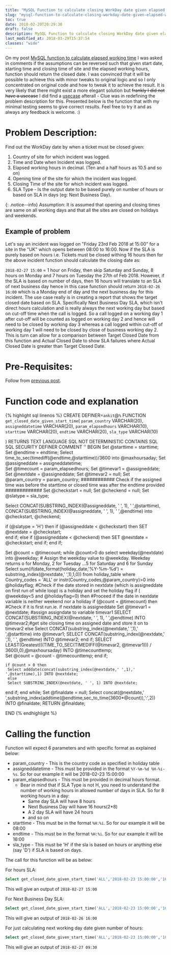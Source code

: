 ```yaml
---
title: "MySQL Function to calculate closing WorkDay date given elapsed working time"
slug: "mysql-function-to-calculate-closing-workday-date-given-elapsed-working-time"
toc: true
date: 2018-02-20T20:29:30
draft: false
description: MySQL Function to calculate closing WorkDay date given elapsed working time
last_modified_at: 2018-03-29T15:37:54
classes: "wide"
---
```


On my post [MySQL function to calculate elapsed working time](/mysql-function-to-calculate-elapsed-working-time/) I was asked in comments if the assumptions can be reversed such that given start date, starting time and closing time of site and the elapsed working hours, function should return the closed date. I was convinced that it will be possible to achieve this with minor tweaks to original logic and so I only concentrated on original code and how to tweak it to achieve the result. It is very likely that there might exist a more elegant solution but ~~frankly I did not have a usecase~~ I did find a [usecase](#example-of-problem) afterall - Clue was in redefining the problem description for this. Presented below is the function that with my minimal testing seems to give correct results. Feel free to try it and as always any feedback is welcome. :)

# Problem Description:

Find out the WorkDay date by when a ticket must be closed given:

1.  Country of site for which incident was logged.
2.  Time and Date when Incident was logged.
3.  Elapsed working hours in decimal. (Ten and a half hours as 10.5 and     so on)
4.  Opening time of the site for which the incident was logged.
5.  Closing Time of the site for which incident was logged.
6.  SLA Type - Is the output date to be based purely on number of hours or based on SLA in days (eg: Next Business Day).

{: .notice--info}
Assumption: It is assumed that opening and closing times are same on all working days and that all the sites are closed on holidays and weekends.

## Example of problem

Let's say an incident was logged on "Friday 23rd Feb 2018 at 15:00" for a site in the "UK" which opens between 08:00 to 16:00. Now if the SLA is purely based on hours i.e. Tickets must be closed withing 16 hours then for the above incident function should calculate the closing date as: 

`2018-02-27 15:00` = 1 hour on Friday, then skip Saturday and Sunday, 8 hours on Monday and 7 hours on Tuesday the 27th of Feb 2018. However, if the SLA is based on number of days, then 16 hours will translate to an SLA of next business day hence in this case function should return `2018-02-26 16:00` which is a Monday end of day and the next business day for this incident. The use case really is in creating a report that shows the target closed date based on SLA. Specifically Next Business Day SLA, which isn't direct hours calculation and is really always the next working day but based on cut-off time when the call is logged. So a call logged on a working day 1 after cut-off will be counted as logged on working day 2 and hence will need to be closed by working day 3 whereas a call logged within cut-off of working day 1 will need to be closed by close of business working day 2. This is turn can allow for a comparison between Target Closed Date from this function and Actual Closed Date to show SLA failures where Actual Closed Date is greater than Target Closed Date. 

# Pre-Requisites:

Follow from [previous post](/mysql-function-to-calculate-elapsed-working-time/).

# Function code and explanation
{% highlight sql linenos %}
CREATE DEFINER=`ankit`@`%` FUNCTION `get_closed_date_given_start_time`(
	`param_country` VARCHAR(20),
	`assigneddatetime` VARCHAR(20),
	`param_elapsedhours` VARCHAR(10),
	`starttime` VARCHAR(20),
	`endtime` VARCHAR(20),
	`sla_type` VARCHAR(10)

)
RETURNS TEXT
LANGUAGE SQL
NOT DETERMINISTIC
CONTAINS SQL
SQL SECURITY DEFINER
COMMENT ''
BEGIN
Set @starttime = starttime;
Set @endtime = endtime;
Select time_to_sec(timediff(@endtime,@starttime))/3600 into @maxhoursaday;
Set @assigneddate = assigneddatetime;  
Set @timecount = param_elapsedhours;
Set @timevar1 = @assigneddate;
Set @nextdate = @assigneddate;
Set @timevar2 = null;
Set @param_country = param_country;
############ Check if the assigned time was before the starttime or closed time was after the endtime provided #############
Set @checkstart = null;
Set @checkend = null;
Set @slatype = sla_type;

Select CONCAT(SUBSTRING_INDEX(@assigneddate, ' ', 1), ' ',@starttime),
CONCAT(SUBSTRING_INDEX(@assigneddate, ' ', 1), ' ',@endtime)  into @checkstart, @checkend;

if (@slatype = 'H') then
	if (@assigneddate < @checkstart) then
		SET @nextdate = @checkstart;    
	end if;
else
	if (@assigneddate < @checkend) then
		SET @nextdate = @checkstart;
	end if;
end if;

Set @count = @timecount;
while @count>0 do 
	select weekday(@nextdate) into @weekday; # Assign the weekday value to @weekday. Weekday returns o for Monday, 2 for Tuesday ...5 for Saturday and 6 for Sunday
	 Select sum(if(date_format(holiday_date,'%Y-%m-%d') = substring_index(@nextdate,' ',1),1,0)) from holiday_table 
	 where Country_codes = 'ALL' or instr(Country_codes,@param_country)>0
	 into @holidayflag; #Check if the date stored in nextdate (which is assigneddate on first run of while loop) is a holiday and set the holiday flag
	if ( @weekday<5 and @holidayflag=0) then #Proceed if the date in nextdate variable is neither weekend nor a holiday
		if (@count = @timecount) then #Check if it is first run.ie. if nextdate is assigneddate
			Set @timevar1 = @nextdate; #assign assigndate to variable timevar1
			SELECT CONCAT(SUBSTRING_INDEX(@nextdate, ' ', 1), ' ',@endtime) INTO @timevar2;#get site closing time on assigned date and store it on to timevar2
		else
			Select CONCAT(substring_index(@nextdate,' ',1),' ',@starttime) into @timevar1;
			SELECT CONCAT(substring_index(@nextdate,' ',1), ' ', @endtime) INTO @timevar2;
		end if;
		SELECT LEAST(Greatest(((TIME_TO_SEC(TIMEDIFF(@timevar2, @timevar1))) / 3600),0),@maxhoursaday) INTO @timecounttemp;   
		Set @count = @count - @timecounttemp;
	end if;
	
	if @count > 0 then
	 Select adddate(concat(substring_index(@nextdate,' ',1),' ',@starttime),1) INTO @nextdate;
	 else
	 Select SUBSTRING_INDEX(@nextdate, ' ', 1) INTO @nextdate;
   end if;
end while;
Set @finaldate = null;
Select concat(@nextdate,' ',substring_index(addtime(@endtime,sec_to_time(3600*@count)),':',2)) INTO @finaldate;
RETURN @finaldate;

END
{% endhighlight %}

# Calling the function

Function will expect 6 parameters and with specific format as explained below:

  - param\_country - This is the country code as specified in holiday     table
  - assigneddatetime - This must be provided in the format `%Y-%m-%d %H-%i-%s`. So for our example it will be 2018-02-23 15:00:00
  - param\_elapsedhours - This must be provided in decimal hours format.
      - Bear in mind that if SLA Type is not H, you need to understand the number of working hours in allowed number of days in SLA. So for 8 working hours in a day:
          - Same day SLA will have 8 hours
          - Next Business Day will have 16 hours(2\*8)
          - A 2 day SLA will have 24 hours
          - and so on
  - starttime - This must be in the format `%H:%i`. So for our example it will be 08:00
  - endtime - This must be in the format `%H:%i`. So for our example it will be 16:00
  - sla\_type - This must be 'H' if the sla is based on hours or anything else (say 'D') if SLA is based on days.

The call for this function will be as below: 

For hours SLA:

```sql
Select get_closed_date_given_start_time('ALL','2018-02-23 15:00:00','16','08:00','16:00','H');
```
This will give an output of `2018-02-27 15:00` 

For Next Business Day SLA:
```sql
Select get_closed_date_given_start_time('ALL','2018-02-23 15:00:00','16','08:00','16:00','D');
```
This will give an output of `2018-02-26 16:00` 

For just calculating next working day date given number of hours:
```sql
Select get_closed_date_given_start_time('ALL','2018-02-23 15:00:00','10.5','08:00','16:00','H');
```
This will give an output of `2018-02-27 09:30`
